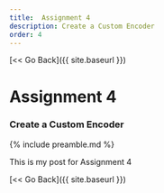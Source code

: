 ```yaml
---
title:  Assignment 4
description: Create a Custom Encoder
order: 4
---
```


[&lt;&lt; Go Back]({{ site.baseurl }})

# Assignment 4
### Create a Custom Encoder
{% include preamble.md %}

This is my post for Assignment 4

[&lt;&lt; Go Back]({{ site.baseurl }})
